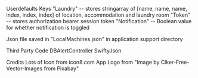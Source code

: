 Userdefaults Keys
"Laundry" -- stores stringarray of [name, name, name, index, index, index] of location, accommodation and laundry room
"Token" -- stores authorization bearer session token
"Notification" -- Boolean value for whether notification is toggled

Json file saved in "LocalMachines.json" in application support directory

Third Party Code
DBAlertController
SwiftyJson

Credits
Lots of Icon from icon8.com
App Logo from "Image by Clker-Free-Vector-Images from Pixabay"
